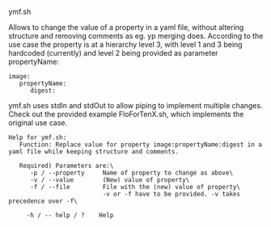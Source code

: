 ymf.sh

Allows to change the value of a property in a yaml file, without altering structure and removing comments as eg. yp merging does.
According to the use case the property is at a hierarchy level 3, with level 1 and 3 being hardcoded (currently) and level 2 being
provided as parameter propertyName:

    image:
       propertyName:
          digest: 

ymf.sh uses stdIn and stdOut to allow piping to implement multiple changes. Check out the provided example 
	FloForTenX.sh,
which implements the original use case. 


    Help for ymf.sh:
       Function: Replace value for property image:propertyName:digest in a yaml file while keeping structure and comments.

       Required) Parameters are:\
          -p / --property     Name of property to change as above\
          -v / --value        (New) value of property\
          -f / --file         File with the (new) value of property\
                              -v or -f have to be provided. -v takes precedence over -f\

         -h / -- help / ?    Help
